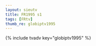 ```yaml
--- 
layout: sieutv
title: FR1995 s1
tags: [FRtv]
thumb_re: globiptv1995
---
```

{% include tvadv key="globiptv1995" %} 
